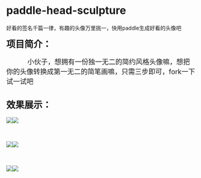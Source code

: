 # paddle-head-sculpture
好看的签名千篇一律，有趣的头像万里挑一，快用paddle生成好看的头像吧

<font size=5>**项目简介：**</font>
<br><br>
&emsp;&emsp;&emsp;&emsp;<font size=4>小伙子，想拥有一份独一无二的简约风格头像嘛，想把你的头像转换成第一无二的简笔画嘛，只需三步即可，fork一下试一试吧</font>
<br><br>

<font size=5>**效果展示：**</font>
<br><br>
![](https://ai-studio-static-online.cdn.bcebos.com/0bbe37e251a34f3ab2fd54ba6b9a6309f810c3cf17ac4bfdac53deb6098ed8ba)![](https://ai-studio-static-online.cdn.bcebos.com/b2260165d62a4f4c9c3be714b8483a84c2ff292279164c6e8e40c8539c33cbbf)

<br><br>
![](https://ai-studio-static-online.cdn.bcebos.com/0bbe37e251a34f3ab2fd54ba6b9a6309f810c3cf17ac4bfdac53deb6098ed8ba)![](https://ai-studio-static-online.cdn.bcebos.com/fcdac4b27c6c4337ac7e18da019fdf46412f188c1d5c465b9486fea3c9ab4910)

<br><br>
![](https://ai-studio-static-online.cdn.bcebos.com/33ac78298c174f388ab13708892420c016dcae390edd4df8a771608f2f02b961)![](https://ai-studio-static-online.cdn.bcebos.com/042cc1b204ab492289b41661afca44f360807cbe31584591b57d73aace946ce4)
